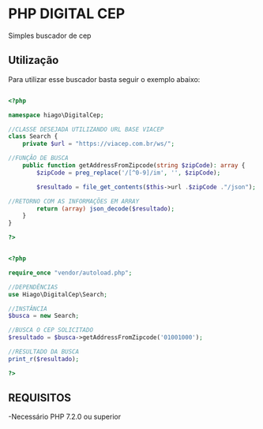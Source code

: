 # PHP DIGITAL CEP

Simples buscador de cep

## Utilização

Para utilizar esse buscador basta seguir o exemplo abaixo:

```php

<?php

namespace hiago\DigitalCep;

//CLASSE DESEJADA UTILIZANDO URL BASE VIACEP
class Search {
    private $url = "https://viacep.com.br/ws/";

//FUNÇÃO DE BUSCA
    public function getAddressFromZipcode(string $zipCode): array {
        $zipCode = preg_replace('/[^0-9]/im', '', $zipCode);

        $resultado = file_get_contents($this->url .$zipCode ."/json");

//RETORNO COM AS INFORMAÇÕES EM ARRAY
        return (array) json_decode($resultado);
    }
}

?>
```

```php

<?php

require_once "vendor/autoload.php";

//DEPENDÊNCIAS
use Hiago\DigitalCep\Search;

//INSTÂNCIA
$busca = new Search;

//BUSCA O CEP SOLICITADO
$resultado = $busca->getAddressFromZipcode('01001000');

//RESULTADO DA BUSCA
print_r($resultado);

?>

```

## REQUISITOS
-Necessário PHP 7.2.0 ou superior